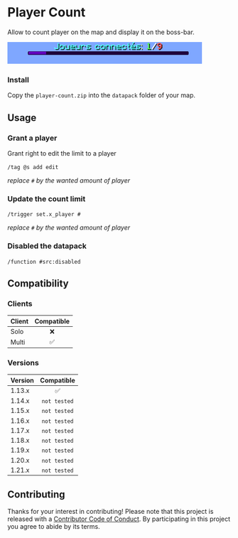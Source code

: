 # Player Count

Allow to count player on the map and display it on the boss-bar.

![player_count_img](./.github/assets/player_count.png)

### Install
Copy the `player-count.zip` into the `datapack` folder of your map.


## Usage
### Grant a player
Grant right to edit the limit to a player 
```
/tag @s add edit
```
*replace `#` by the wanted amount of player*

### Update the count limit
```
/trigger set.x_player #
```
*replace `#` by the wanted amount of player*

### Disabled the datapack
```
/function #src:disabled
```


## Compatibility

### Clients
| Client | Compatible         |
| ------ | :----------------: |
| Solo   | :x:                |
| Multi  | :white_check_mark: |

### Versions
| Version | Compatible         |
| ------- | :----------------: |
| 1.13.x  | :white_check_mark: |
| 1.14.x  | `not tested`       |
| 1.15.x  | `not tested`       |
| 1.16.x  | `not tested`       |
| 1.17.x  | `not tested`       |
| 1.18.x  | `not tested`       |
| 1.19.x  | `not tested`       |
| 1.20.x  | `not tested`       |
| 1.21.x  | `not tested`       |


## Contributing
Thanks for your interest in contributing!
Please note that this project is released with a [Contributor Code of Conduct][code-of-conduct]. By participating in this project you agree to abide by its terms.


<!-- Links -->
[code-of-conduct]: https://github.com/Arisu001/player-count_1.13/blob/main/CODE_OF_CONDUCT.md